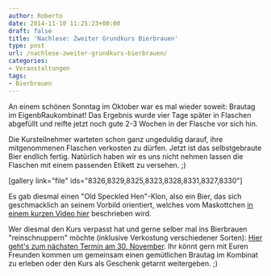```yaml
---
author: Roberto
date: 2014-11-10 11:25:23+00:00
draft: false
title: 'Nachlese: Zweiter Grundkurs Bierbrauen'
type: post
url: /nachlese-zweiter-grundkurs-bierbrauen/
categories:
- Veranstaltungen
tags:
- Bierbrauen
---
```


An einem schönen Sonntag im Oktober war es mal wieder soweit: Brautag im EigenbRaukombinat! Das Ergebnis wurde vier Tage später in Flaschen abgefüllt und reifte jetzt noch gute 2-3 Wochen in der Flasche vor sich hin.<!-- more -->

Die Kursteilnehmer warteten schon ganz ungeduldig darauf, ihre mitgenommenen Flaschen verkosten zu dürfen. Jetzt ist das selbstgebraute Bier endlich fertig. Natürlich haben wir es uns nicht nehmen lassen die Flaschen mit einem passenden Etikett zu versehen. ;)

[gallery link="file" ids="8326,8329,8325,8323,8328,8331,8327,8330"]

Es gab diesmal einen "Old Speckled Hen"-Klon, also ein Bier, das sich geschmacklich an seinem Vorbild orientiert, welches vom Maskottchen [in einem kurzen Video hier](http:/https:/https://www.youtube.com/watch?v=kMk_rtdkSCA) beschrieben wird.

Wer diesmal den Kurs verpasst hat und gerne selber mal ins Bierbrauen "reinschnuppern" möchte (inklusive Verkostung verschiedener Sorten): [Hier geht's zum nächsten Termin am 30. November](/grundkurs-bierbrauen/). Ihr könnt gern mit Euren Freunden kommen um gemeinsam einen gemütlichen Brautag im Kombinat zu erleben oder den Kurs als Geschenk getarnt weitergeben. ;)
